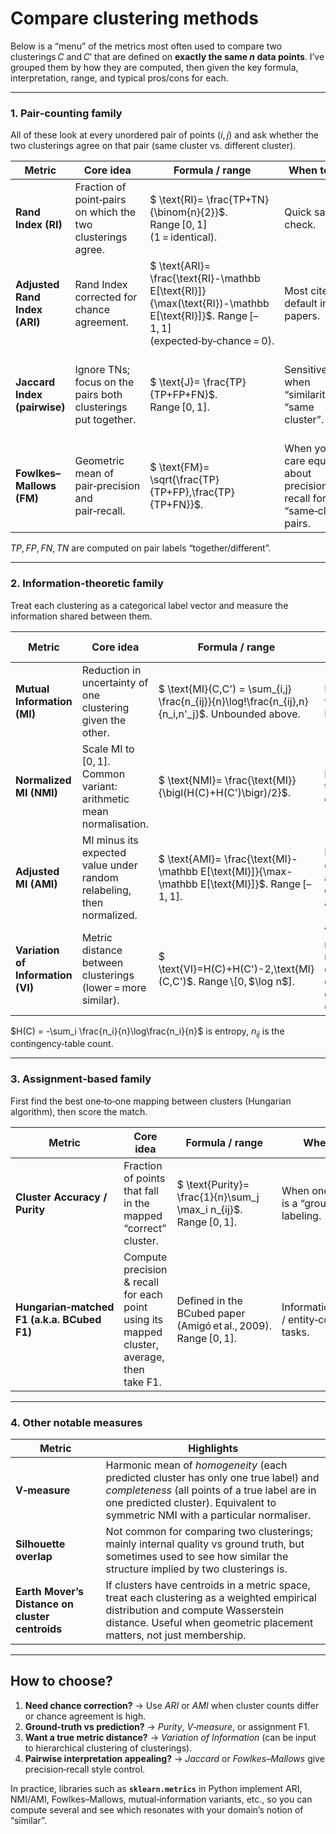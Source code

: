 # Compare clustering methods

Below is a “menu” of the metrics most often used to compare two clusterings $C$ and $C'$ that are defined on **exactly the same $n$ data points**.  I’ve grouped them by how they are computed, then given the key formula, interpretation, range, and typical pros/cons for each.

---

### 1. Pair‑counting family

All of these look at every unordered pair of points $(i,j)$ and ask whether the two clusterings agree on that pair (same cluster vs. different cluster).

| Metric                        | Core idea                                                     | Formula / range                                                                                                                       | When to use                                                              | Pros / Cons                                                               |
| ----------------------------- | ------------------------------------------------------------- | ------------------------------------------------------------------------------------------------------------------------------------- | ------------------------------------------------------------------------ | ------------------------------------------------------------------------- |
| **Rand Index (RI)**           | Fraction of point‑pairs on which the two clusterings agree.   | $ \text{RI}= \frac{TP+TN}{\binom{n}{2}}$.  Range \[0, 1] (1 = identical).                                                             | Quick sanity check.                                                      | Easy to interpret but **inflated when $k$ is large** (many TNs).          |
| **Adjusted Rand Index (ARI)** | Rand Index corrected for chance agreement.                    | $ \text{ARI}= \frac{\text{RI}-\mathbb E[\text{RI}]}{\max(\text{RI})-\mathbb E[\text{RI}]}$.  Range \[–1, 1] (expected‑by‑chance = 0). | Most cited default in ML papers.                                         | Robust to number of clusters; can be negative for anticorrelation.        |
| **Jaccard Index (pairwise)**  | Ignore TNs; focus on the pairs both clusterings put together. | $ \text{J}= \frac{TP}{TP+FP+FN}$.  Range \[0, 1].                                                                                     | Sensitive when “similarity” = “same cluster”.                            | Penalises over‑splitting more than merging; asymmetric wrt splits/merges. |
| **Fowlkes–Mallows (FM)**      | Geometric mean of pair‑precision and pair‑recall.             | $ \text{FM}= \sqrt{\frac{TP}{TP+FP}\,\frac{TP}{TP+FN}}$.                                                                              | When you care equally about precision & recall for “same‑cluster” pairs. | Harder to interpret absolute scale.                                       |

$TP$, $FP$, $FN$, $TN$ are computed on pair labels “together/different”.

---

### 2. Information‑theoretic family

Treat each clustering as a categorical label vector and measure the information shared between them.

| Metric                            | Core idea                                                             | Formula / range                                                                                      | When to use                                                       | Pros / Cons                                                   |
| --------------------------------- | --------------------------------------------------------------------- | ---------------------------------------------------------------------------------------------------- | ----------------------------------------------------------------- | ------------------------------------------------------------- |
| **Mutual Information (MI)**       | Reduction in uncertainty of one clustering given the other.           | $ \text{MI}(C,C') = \sum_{i,j} \frac{n_{ij}}{n}\log\!\frac{n_{ij}\,n}{n_i\,n'_j}$.  Unbounded above. | Foundation for NMI/AMI.                                           | Raw MI increases with $k$; hard to compare across datasets.   |
| **Normalized MI (NMI)**           | Scale MI to \[0, 1].  Common variant: arithmetic mean normalisation.  | $ \text{NMI}= \frac{\text{MI}}{\bigl(H(C)+H(C')\bigr)/2}$.                                           | Popular in text/image clustering.                                 | Still biased upward when many clusters.                       |
| **Adjusted MI (AMI)**             | MI minus its expected value under random relabeling, then normalized. | $ \text{AMI}= \frac{\text{MI}-\mathbb E[\text{MI}]}{\max-\mathbb E[\text{MI}]}$.  Range \[–1, 1].    | Fair comparison across different $k$ and $n$.                     | More expensive to compute (needs hypergeometric expectation). |
| **Variation of Information (VI)** | Metric distance between clusterings (lower = more similar).           | $ \text{VI}=H(C)+H(C')-2\,\text{MI}(C,C')$. Range \[0, $\log n$].                                    | When you need a true metric to do e.g. clustering of clusterings. | Less intuitive (lower = better).                              |

$H(C) = -\sum_i \frac{n_i}{n}\log\frac{n_i}{n}$ is entropy, $n_{ij}$ is the contingency‑table count.

---

### 3. Assignment‑based family

First find the best one‑to‑one mapping between clusters (Hungarian algorithm), then score the match.

| Metric                                      | Core idea                                                                                  | Formula / range                                                   | When to use                                        | Pros / Cons                                                     |
| ------------------------------------------- | ------------------------------------------------------------------------------------------ | ----------------------------------------------------------------- | -------------------------------------------------- | --------------------------------------------------------------- |
| **Cluster Accuracy / Purity**               | Fraction of points that fall in the mapped “correct” cluster.                              | $ \text{Purity}= \frac{1}{n}\sum_j \max_i n_{ij}$. Range \[0, 1]. | When one clustering is a “ground‑truth” labeling.  | Not symmetric; ignores intra‑cluster errors in larger clusters. |
| **Hungarian‑matched F1 (a.k.a. BCubed F1)** | Compute precision & recall for each point using its mapped cluster, average, then take F1. | Defined in the BCubed paper (Amigó et al., 2009). Range \[0, 1].  | Information‑extraction / entity‑coreference tasks. | Gives each point equal weight; harder to implement.             |

---

### 4. Other notable measures

| Metric                                          | Highlights                                                                                                                                                                                                               |
| ----------------------------------------------- | ------------------------------------------------------------------------------------------------------------------------------------------------------------------------------------------------------------------------ |
| **V‑measure**                                   | Harmonic mean of *homogeneity* (each predicted cluster has only one true label) and *completeness* (all points of a true label are in one predicted cluster).  Equivalent to symmetric NMI with a particular normaliser. |
| **Silhouette overlap**                          | Not common for comparing two clusterings; mainly internal quality vs ground truth, but sometimes used to see how similar the structure implied by two clusterings is.                                                    |
| **Earth Mover’s Distance on cluster centroids** | If clusters have centroids in a metric space, treat each clustering as a weighted empirical distribution and compute Wasserstein distance.  Useful when geometric placement matters, not just membership.                |

---

## How to choose?

1. **Need chance correction?** → Use *ARI* or *AMI* when cluster counts differ or chance agreement is high.
2. **Ground‑truth vs prediction?** → *Purity*, *V‑measure*, or assignment F1.
3. **Want a true metric distance?** → *Variation of Information* (can be input to hierarchical clustering of clusterings).
4. **Pairwise interpretation appealing?** → *Jaccard* or *Fowlkes–Mallows* give precision‑recall style control.

In practice, libraries such as **`sklearn.metrics`** in Python implement ARI, NMI/AMI, Fowlkes–Mallows, mutual‑information variants, etc., so you can compute several and see which resonates with your domain’s notion of “similar”.

